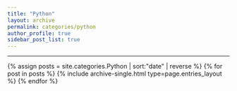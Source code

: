 ```yaml
---
title: "Python"
layout: archive
permalink: categories/python
author_profile: true
sidebar_post_list: true
---
```


<!-- 공백이 포함되어 있는 카테고리 이름의 경우 site.categories['a b c'] 이런식으로! -->

***

{% assign posts = site.categories.Python | sort:"date" | reverse %}
{% for post in posts %} {% include archive-single.html type=page.entries_layout %} {% endfor %}